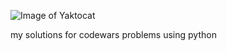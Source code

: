 ![Image of Yaktocat](https://www.codewars.com/users/Medsabkhi21/badges/large)

my solutions for codewars problems using python
